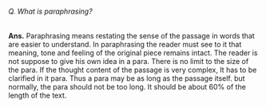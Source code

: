 ###### Q. What is paraphrasing?
**Ans.** Paraphrasing means restating the sense of the passage in words that are easier to understand. In paraphrasing the reader must see to it that meaning, tone and feeling of the original piece remains intact. The reader is not suppose to give his own idea in a para. There is no limit to the size of the para. If the thought content of the passage is very complex, It has to be clarified in it para. Thus a para may be as long as the passage itself. but normally, the para should not be too long. It should be about 60% of the length of the text.

